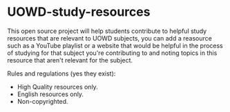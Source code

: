 # UOWD-study-resources

This open source project will help students contribute to helpful study resources that are relevant to UOWD subjects, you can add a reasource such as a YouTube playlist or a website that would be helpful in the process of studying for that subject you're contributing to and noting topics in this resource that aren't relevant for the subject. 


Rules and regulations (yes they exist):
- High Quality resources only.
- English resources only.
- Non-copyrighted.
